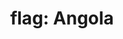 ---
layout: flags
title: "flag: Angola"
emoji: flag_angola
permalink: 🇦🇴.html
image: assets/img/3moji/flag_angola.png
---